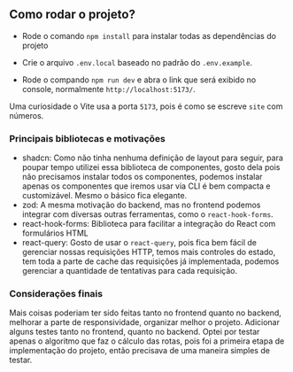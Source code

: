 ## Como rodar o projeto?

- Rode o comando `npm install` para instalar todas as dependências do projeto

- Crie o arquivo `.env.local` baseado no padrão do `.env.example`.

- Rode o compando `npm run dev` e abra o link que será exibido no console, normalmente `http://localhost:5173/`.

Uma curiosidade o Vite usa a porta `5173`, pois é como se escreve `site` com números.

### Principais bibliotecas e motivações

- shadcn: Como não tinha nenhuma definição de layout para seguir, para poupar tempo utilizei essa biblioteca de componentes, gosto dela pois não precisamos instalar todos os componentes, podemos instalar apenas os componentes que iremos usar via CLI é bem compacta e customizável. Mesmo o básico fica elegante.
- zod: A mesma motivação do backend, mas no frontend podemos integrar com diversas outras ferramentas, como o `react-hook-forms`.
- react-hook-forms: Biblioteca para facilitar a integração do React com formulários HTML
- react-query: Gosto de usar o `react-query`, pois fica bem fácil de gerenciar nossas requisições HTTP, temos mais controles do estado, tem toda a parte de cache das requisições já implementada, podemos gerenciar a quantidade de tentativas para cada requisição.

### Considerações finais

Mais coisas poderiam ter sido feitas tanto no frontend quanto no backend, melhorar a parte de responsividade, organizar melhor o projeto. Adicionar alguns testes tanto no frontend, quanto no backend. Optei por testar apenas o algoritmo que faz o cálculo das rotas, pois foi a primeira etapa de implementação do projeto, então precisava de uma maneira simples de testar.
